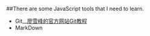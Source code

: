 ##There are some JavaScript tools that I need to learn.
- Git__[廖雪峰的官方网站Git教程](https://www.liaoxuefeng.com/wiki/0013739516305929606dd18361248578c67b8067c8c017b000)
- MarkDown
